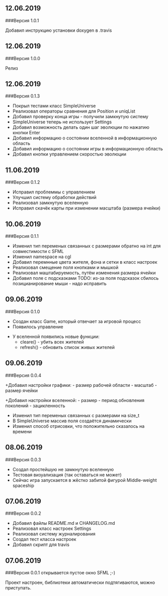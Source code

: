 
## 12.06.2019
###Версия 1.0.1

Добавил инструкцию установки doxygen в .travis

## 12.06.2019
###Версия 1.0.0

Релиз

## 12.06.2019
###Версия 0.1.3

- Покрыл тестами класс SimpleUniverse
- Реализовал операторы сравнения для Position и uniqList
- Добавил проверку конца игры - получили замкнутую систему
- SimpleUniverse теперь не использует Settings
- Добавил возможность делать один шаг эволюции по нажатию кнопки Enter
- Добавил информацию о состоянии вселенной в информационную область
- Добавил информацию о состоянии игры в информационную область
- Добавил кнопки управлением скоростью эволюции

## 11.06.2019
###Версия 0.1.2

- Исправил проблеммы с управлением
- Улучшил систему обработки действий
- Реализовал замкнутую вселенную
- Исправил скачёк карты при изменении масштаба (размера ячейки)

## 10.06.2019
###Версия 0.1.1

- Изменил тип переменых связанных с размерами обратно на int для совместимости с SFML
- Изменил namespace на cgl
- Добавил перемнные цвета жителя, фона и сетки в класс настроек
- Реализовал смещение поля кнопками и мышкой
- Реализовал маштабируемость, путём изменения размера ячейки
- Добавил поле с подсказками
TODO: из-за поля подсказок сбилось позицианирование мыши - надо исправить


## 09.06.2019
###Версия 0.1.0

- Создан класс Game, который отвечает за игровой процесс
- Появилось управление
+ У вселенной появились новые функции:
    - cleare() - убить всех жителей
    - refresh() - обновить список живых жителей

## 09.06.2019
###Версия 0.0.4

+Добавил настройки графики:
    - размер рабочей области
    - масштаб
    - размер ячейки

+Добавил настройки вселенной:
    - размер
    - период обновления поколений
    - зацикленность

- Изменил тип переменых связанных с размерами на size_t
- В SimpleUniverse массив поля создаётся динамически
- Изменил способ отрисовки, что положительно сказалось на времени


## 08.06.2019
###Версия 0.0.3

- Создал простейшую не замкнутую вселенную
- Тестовая визуализация (так оставаться не может)
- Сейчас игра запускается в жёстко забитой фигурой Middle-weight spaceship

## 07.06.2019
###Версия 0.0.2

- Добавил файлы README.md и CHANGELOG.md
- Реализовал класс настроек Settings
- Реализовал систему журналирования
- Создал тест класса настроек
- Добавил скрипт для travis

## 07.06.2019
###Версия 0.0.1
    открывается пустое окно SFML ;-)

Проект настроен, библиотеки автоматически подтягиваются, можно приступать.
